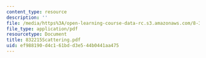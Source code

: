 ```yaml
---
content_type: resource
description: ''
file: /media/https%3A/open-learning-course-data-rc.s3.amazonaws.com/8-322-quantum-theory-ii-spring-2003/ef988190d4c161bdd3e544b0441aa475_832215Scattering.pdf
file_type: application/pdf
resourcetype: Document
title: 832215Scattering.pdf
uid: ef988190-d4c1-61bd-d3e5-44b0441aa475
---
```

